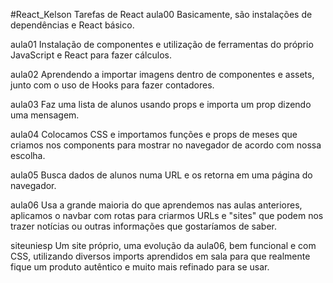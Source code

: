 #React_Kelson
Tarefas de React
aula00
Basicamente, são instalações de dependências e React básico.

aula01
Instalação de componentes e utilização de ferramentas do próprio JavaScript e React para fazer cálculos.

aula02
Aprendendo a importar imagens dentro de componentes e assets, junto com o uso de Hooks para fazer contadores.

aula03
Faz uma lista de alunos usando props e importa um prop dizendo uma mensagem.

aula04
Colocamos CSS e importamos funções e props de meses que criamos nos components para mostrar no navegador de acordo com nossa escolha.

aula05
Busca dados de alunos numa URL e os retorna em uma página do navegador.

aula06
Usa a grande maioria do que aprendemos nas aulas anteriores, aplicamos o navbar com rotas para criarmos URLs e "sites" que podem nos trazer notícias ou outras informações que gostaríamos de saber.

siteuniesp
Um site próprio, uma evolução da aula06, bem funcional e com CSS, utilizando diversos imports aprendidos em sala para que realmente fique um produto autêntico e muito mais refinado para se usar.
